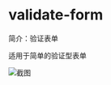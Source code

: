 # validate-form

简介：验证表单

适用于简单的验证型表单

![截图](https://unpkg.com/@icedesign/validate-form-block/screenshot.png)
